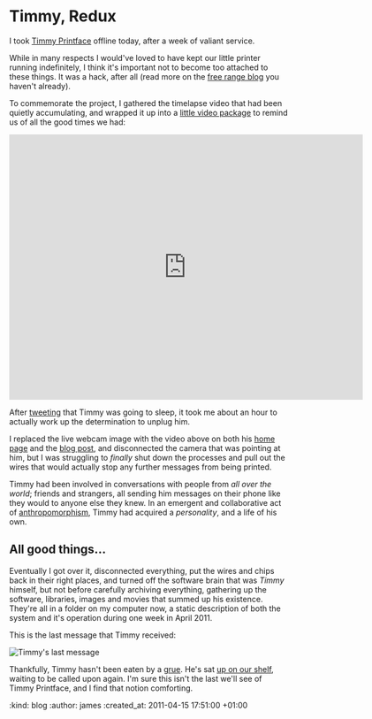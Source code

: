 Timmy, Redux
============

I took [Timmy Printface][] offline today, after a week of valiant service.

While in many respects I would've loved to have kept our little printer running indefinitely, I think it's important not to become too attached to these things. It was a hack, after all (read more on the [free range blog][blog] you haven't already).

To commemorate the project, I gathered the timelapse video that had been quietly accumulating, and wrapped it up into a [little video package][vimeo] to remind us of all the good times we had:

<iframe src="http://player.vimeo.com/video/22439313?title=0&amp;byline=0&amp;portrait=0&amp;color=ffffff" width="640" height="480" frameborder="0"></iframe>

After [tweeting](https://twitter.com/freerange/status/58883595003101185) that Timmy was going to sleep, it took me about an hour to actually work up the determination to unplug him.

I replaced the live webcam image with the video above on both his [home page][Timmy Printface] and the [blog post][blog], and disconnected the camera that was pointing at him, but I was struggling to _finally_ shut down the processes and pull out the wires that would actually stop any further messages from being printed.

Timmy had been involved in conversations with people from _all over the world_; friends and strangers, all sending him messages on their phone like they would to anyone else they knew. In an emergent and collaborative act of [anthropomorphism][], Timmy had acquired a _personality_, and a life of his own.

All good things...
--------------

Eventually I got over it, disconnected everything, put the wires and chips back in their right places, and turned off the software brain that was _Timmy_ himself, but not before carefully archiving everything, gathering up the software, libraries, images and movies that summed up his existence. They're all in a folder on my computer now, a static description of both the system and it's operation during one week in April 2011.

This is the last message that Timmy received:

![Timmy's last message](http://public.lazyatom.com/timmy/final-snapshot.jpg)

Thankfully, Timmy hasn't been eaten by a [grue][]. He's sat [up on our shelf][instagram], waiting to be called upon again. I'm sure this isn't the last we'll see of Timmy Printface, and I find that notion comforting.

[Timmy Printface]: http://gofreerange.com/timmy
[grue]: http://en.wikipedia.org/wiki/Grue_(monster)
[anthropomorphism]: http://en.wikipedia.org/wiki/Anthropomorphism
[instagram]: http://instagr.am/p/DLEJG/
[vimeo]: http://vimeo.com/22439313
[blog]: http://gofreerange.com/say-hello-to-timmy-printface

:kind: blog
:author: james
:created_at: 2011-04-15 17:51:00 +01:00